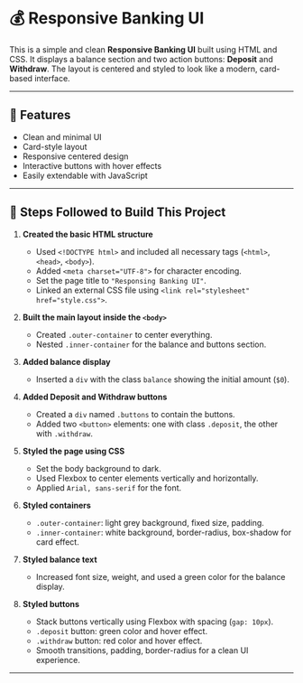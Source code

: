 # 💰 Responsive Banking UI

This is a simple and clean **Responsive Banking UI** built using HTML and CSS. It displays a balance section and two action buttons: **Deposit** and **Withdraw**. The layout is centered and styled to look like a modern, card-based interface.

---

## 📌 Features

- Clean and minimal UI
- Card-style layout
- Responsive centered design
- Interactive buttons with hover effects
- Easily extendable with JavaScript

---

## 🚀 Steps Followed to Build This Project

1. **Created the basic HTML structure**
   - Used `<!DOCTYPE html>` and included all necessary tags (`<html>`, `<head>`, `<body>`).
   - Added `<meta charset="UTF-8">` for character encoding.
   - Set the page title to `"Responsing Banking UI"`.
   - Linked an external CSS file using `<link rel="stylesheet" href="style.css">`.

2. **Built the main layout inside the `<body>`**
   - Created `.outer-container` to center everything.
   - Nested `.inner-container` for the balance and buttons section.

3. **Added balance display**
   - Inserted a `div` with the class `balance` showing the initial amount (`$0`).

4. **Added Deposit and Withdraw buttons**
   - Created a `div` named `.buttons` to contain the buttons.
   - Added two `<button>` elements: one with class `.deposit`, the other with `.withdraw`.

5. **Styled the page using CSS**
   - Set the body background to dark.
   - Used Flexbox to center elements vertically and horizontally.
   - Applied `Arial, sans-serif` for the font.

6. **Styled containers**
   - `.outer-container`: light grey background, fixed size, padding.
   - `.inner-container`: white background, border-radius, box-shadow for card effect.

7. **Styled balance text**
   - Increased font size, weight, and used a green color for the balance display.

8. **Styled buttons**
   - Stack buttons vertically using Flexbox with spacing (`gap: 10px`).
   - `.deposit` button: green color and hover effect.
   - `.withdraw` button: red color and hover effect.
   - Smooth transitions, padding, border-radius for a clean UI experience.

---



